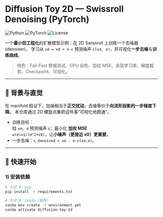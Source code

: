 # Diffusion Toy 2D — Swissroll Denoising (PyTorch)

![Python](https://img.shields.io/badge/Python-3.9%2B-blue)
![PyTorch](https://img.shields.io/badge/PyTorch-2.x-red)
![License](https://img.shields.io/badge/License-MIT-green)

一个**最小但工程化**的扩散模型示例：在 2D Swissroll 上训练一个去噪器 (denoiser)，
学习从 `xσ = x0 + σ·ε` 预测噪声 `ε̂(xσ, σ)`，并可视化**一步去噪**与**训练曲线**。

> 特色：Fail-Fast 冒烟测试、GPU 自检、加权 MSE、余弦学习率、梯度裁剪、Checkpoint、可视化。

---

## 🧠 背景与直觉
在 manifold 假设下，加噪相当于**正交扰动**，去噪等价于**向流形投影的一步梯度下降**。
本仓库通过 2D 螺旋点集把这件事“可视化地跑通”。

- 训练目标：  
  给 `xσ, σ` 预测噪声 `ε̂`，最小化 **加权 MSE**  
  `w(σ)=1/(σ^2+ε0)`，让**小噪声（更接近 x0）更重要**。
- 一步去噪：`x_denoised = xσ - σ·ε̂(xσ,σ)`。

---

## 🚀 快速开始

### 1) 安装依赖
```bash
# 方式 A：pip
pip install -r requirements.txt

# 方式 B：conda（推荐）
conda env create -f environment.yml
conda activate diffusion-toy-2d
